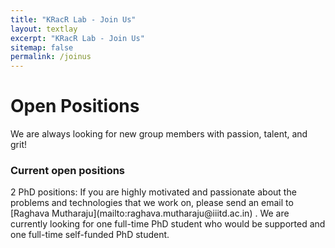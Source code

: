 ```yaml
---
title: "KRacR Lab - Join Us"
layout: textlay
excerpt: "KRacR Lab - Join Us"
sitemap: false
permalink: /joinus
---
```


# Open Positions

We are always looking for new group members with passion, talent, and grit!

### Current open positions
<div class="col-sm-12">
2 PhD positions: If you are highly motivated and passionate about the problems and technologies that we work on, please send an email to [Raghava Mutharaju](mailto:raghava.mutharaju@iiitd.ac.in) . We are currently looking for one full-time PhD student who would be supported and one full-time self-funded PhD student.
</div>
